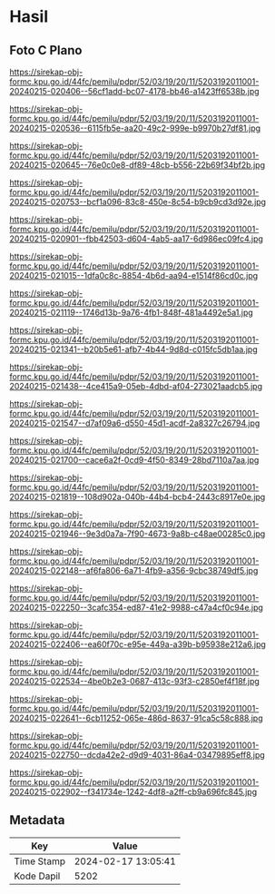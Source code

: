 # Hasil

## Foto C Plano

https://sirekap-obj-formc.kpu.go.id/44fc/pemilu/pdpr/52/03/19/20/11/5203192011001-20240215-020406--56cf1add-bc07-4178-bb46-a1423ff6538b.jpg

https://sirekap-obj-formc.kpu.go.id/44fc/pemilu/pdpr/52/03/19/20/11/5203192011001-20240215-020536--6115fb5e-aa20-49c2-999e-b9970b27df81.jpg

https://sirekap-obj-formc.kpu.go.id/44fc/pemilu/pdpr/52/03/19/20/11/5203192011001-20240215-020645--76e0c0e8-df89-48cb-b556-22b69f34bf2b.jpg

https://sirekap-obj-formc.kpu.go.id/44fc/pemilu/pdpr/52/03/19/20/11/5203192011001-20240215-020753--bcf1a096-83c8-450e-8c54-b9cb9cd3d92e.jpg

https://sirekap-obj-formc.kpu.go.id/44fc/pemilu/pdpr/52/03/19/20/11/5203192011001-20240215-020901--fbb42503-d604-4ab5-aa17-6d986ec09fc4.jpg

https://sirekap-obj-formc.kpu.go.id/44fc/pemilu/pdpr/52/03/19/20/11/5203192011001-20240215-021015--1dfa0c8c-8854-4b6d-aa94-e1514f86cd0c.jpg

https://sirekap-obj-formc.kpu.go.id/44fc/pemilu/pdpr/52/03/19/20/11/5203192011001-20240215-021119--1746d13b-9a76-4fb1-848f-481a4492e5a1.jpg

https://sirekap-obj-formc.kpu.go.id/44fc/pemilu/pdpr/52/03/19/20/11/5203192011001-20240215-021341--b20b5e61-afb7-4b44-9d8d-c015fc5db1aa.jpg

https://sirekap-obj-formc.kpu.go.id/44fc/pemilu/pdpr/52/03/19/20/11/5203192011001-20240215-021438--4ce415a9-05eb-4dbd-af04-273021aadcb5.jpg

https://sirekap-obj-formc.kpu.go.id/44fc/pemilu/pdpr/52/03/19/20/11/5203192011001-20240215-021547--d7af09a6-d550-45d1-acdf-2a8327c26794.jpg

https://sirekap-obj-formc.kpu.go.id/44fc/pemilu/pdpr/52/03/19/20/11/5203192011001-20240215-021700--cace6a2f-0cd9-4f50-8349-28bd7110a7aa.jpg

https://sirekap-obj-formc.kpu.go.id/44fc/pemilu/pdpr/52/03/19/20/11/5203192011001-20240215-021819--108d902a-040b-44b4-bcb4-2443c8917e0e.jpg

https://sirekap-obj-formc.kpu.go.id/44fc/pemilu/pdpr/52/03/19/20/11/5203192011001-20240215-021946--9e3d0a7a-7f90-4673-9a8b-c48ae00285c0.jpg

https://sirekap-obj-formc.kpu.go.id/44fc/pemilu/pdpr/52/03/19/20/11/5203192011001-20240215-022148--af6fa806-6a71-4fb9-a356-9cbc38749df5.jpg

https://sirekap-obj-formc.kpu.go.id/44fc/pemilu/pdpr/52/03/19/20/11/5203192011001-20240215-022250--3cafc354-ed87-41e2-9988-c47a4cf0c94e.jpg

https://sirekap-obj-formc.kpu.go.id/44fc/pemilu/pdpr/52/03/19/20/11/5203192011001-20240215-022406--ea60f70c-e95e-449a-a39b-b95938e212a6.jpg

https://sirekap-obj-formc.kpu.go.id/44fc/pemilu/pdpr/52/03/19/20/11/5203192011001-20240215-022534--4be0b2e3-0687-413c-93f3-c2850ef4f18f.jpg

https://sirekap-obj-formc.kpu.go.id/44fc/pemilu/pdpr/52/03/19/20/11/5203192011001-20240215-022641--6cb11252-065e-486d-8637-91ca5c58c888.jpg

https://sirekap-obj-formc.kpu.go.id/44fc/pemilu/pdpr/52/03/19/20/11/5203192011001-20240215-022750--dcda42e2-d9d9-4031-86a4-03479895eff8.jpg

https://sirekap-obj-formc.kpu.go.id/44fc/pemilu/pdpr/52/03/19/20/11/5203192011001-20240215-022902--f341734e-1242-4df8-a2ff-cb9a696fc845.jpg


## Metadata

| Key        | Value               |
| ---------- | ------------------- |
| Time Stamp | 2024-02-17 13:05:41 |
| Kode Dapil | 5202                |



